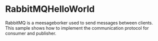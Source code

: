 # RabbitMQHelloWorld
RabbitMQ is a meesageborker used to send messages between clients.
This sample shows how to implement the communication protocol for consumer and publisher.
